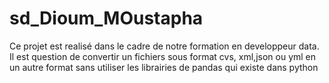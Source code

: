 # sd_Dioum_MOustapha

Ce projet est realisé dans le cadre de notre formation en developpeur data.
Il est question de convertir un fichiers sous format cvs, xml,json ou yml en un autre format sans utiliser les librairies de pandas qui existe dans python
